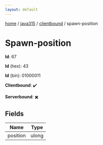 ```yaml
---
layout: default
---
```


[home](/)  /  [java315](/protocol/java315)  /  [clientbound](/protocol/java315/clientbound)  /  spawn-position

# Spawn-position

**Id**: 67

**Id** (hex): 43

**Id** (bin): 01000011

**Clientbound**: ✔️

**Serverbound**: ✖️

## Fields

Name | Type
---|---
position | ulong

